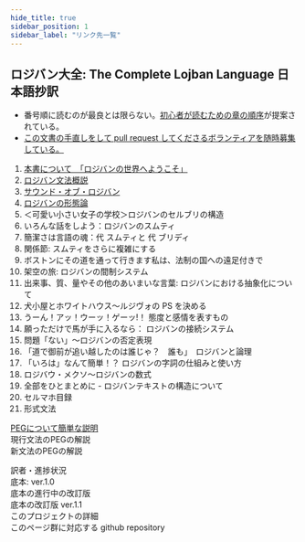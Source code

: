 ```yaml
---
hide_title: true
sidebar_position: 1
sidebar_label: "リンク先一覧"
---
```



## ロジバン大全: The Complete Lojban Language 日本語抄訳

- 番号順に読むのが最良とは限らない。[初心者が読むための章の順序](https://mw.lojban.org/papri/CLL_%E3%82%92%E5%88%9D%E5%BF%83%E8%80%85%E3%81%8C%E8%AA%AD%E3%82%80%E3%81%9F%E3%82%81%E3%81%AE%E7%AB%A0%E3%81%AE%E9%A0%86%E5%BA%8F)が提案されている。
- [この文書の手直しをして pull request してくださるボランティアを随時募集している。](https://mw.lojban.org/papri/the_Complete_Lojban_Language_%E6%97%A5%E6%9C%AC%E8%AA%9E%E6%8A%84%E8%A8%B3)

 1. [本書について　「ロジバンの世界へようこそ」](cll-ja/chapter1.md)
 2. [ロジバン文法概説](cll-ja/chapter2.md)
 3. [サウンド・オブ・ロジバン](cll-ja/chapter3.md)
 4. [ロジバンの形態論](cll-ja/chapter4.md)
 5. ＜可愛い小さい女子の学校＞ロジバンのセルブリの構造
 6. いろんな話をしよう：ロジバンのスムティ
 7. 簡潔さは言語の魂：代 スムティと 代 ブリディ
 8. 関係節: スムティをさらに複雑にする
 9. ボストンにその道を通って行きます私は、法制の国への遠足付きで
10. 架空の旅: ロジバンの間制システム
11. 出来事、質、量やその他のあいまいな言葉: ロジバンにおける抽象化について
12. 犬小屋とホワイトハウス～ルジヴォの PS を決める
13. うーん！アッ！ウーッ！ゲーッ!！ 態度と感情を表すもの
14. 願っただけで馬が手に入るなら： ロジバンの接続システム
15. 問題「ない」～ロジバンの否定表現
16. 「道で御前が追い越したのは誰じゃ？　誰も」　ロジバンと論理
17. 「いろは」なんて簡単！？ ロジバンの字詞の仕組みと使い方
18. ロジバウ・メクソ～ロジバンの数式
19. 全部をひとまとめに - ロジバンテキストの構造について
20. セルマホ目録
21. 形式文法

[PEGについて簡単な説明](peg/about-peg.md)  
現行文法のPEGの解説  
新文法のPEGの解説  

訳者・進捗状況  
底本: ver.1.0  
底本の進行中の改訂版  
底本の改訂版 ver.1.1  
このプロジェクトの詳細  
このページ群に対応する github repository  
